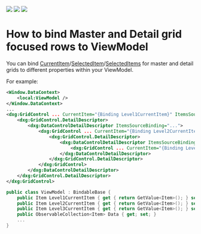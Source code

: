 <!-- default badges list -->
![](https://img.shields.io/endpoint?url=https://codecentral.devexpress.com/api/v1/VersionRange/128647419/22.2.2%2B)
[![](https://img.shields.io/badge/Open_in_DevExpress_Support_Center-FF7200?style=flat-square&logo=DevExpress&logoColor=white)](https://supportcenter.devexpress.com/ticket/details/E4402)
[![](https://img.shields.io/badge/📖_How_to_use_DevExpress_Examples-e9f6fc?style=flat-square)](https://docs.devexpress.com/GeneralInformation/403183)
<!-- default badges end -->
<!-- default file list -->

# How to bind Master and Detail grid focused rows to ViewModel

You can bind [CurrentItem](https://docs.devexpress.com/WPF/DevExpress.Xpf.Grid.DataControlBase.CurrentItem)/[SelectedItem](https://docs.devexpress.com/WPF/DevExpress.Xpf.Grid.DataControlBase.SelectedItem)/[SelectedItems](https://docs.devexpress.com/WPF/DevExpress.Xpf.Grid.DataControlBase.SelectedItems) for master and detail grids to different properties within your ViewModel.

For example:

```xml
<Window.DataContext>
    <local:ViewModel />
</Window.DataContext>
...
<dxg:GridControl ... CurrentItem="{Binding Level1CurrentItem}" ItemsSource="{Binding Data}">
    <dxg:GridControl.DetailDescriptor>
        <dxg:DataControlDetailDescriptor ItemsSourceBinding="...">
            <dxg:GridControl ... CurrentItem="{Binding Level2CurrentItem}">
                <dxg:GridControl.DetailDescriptor>
                    <dxg:DataControlDetailDescriptor ItemsSourceBinding="...">
                        <dxg:GridControl ... CurrentItem="{Binding Level3CurrentItem}" />
                    </dxg:DataControlDetailDescriptor>
                </dxg:GridControl.DetailDescriptor>
            </dxg:GridControl>
        </dxg:DataControlDetailDescriptor>
    </dxg:GridControl.DetailDescriptor>
</dxg:GridControl>
```

```cs
public class ViewModel : BindableBase {
    public Item Level1CurrentItem { get { return GetValue<Item>(); } set { SetValue(value); } }
    public Item Level2CurrentItem { get { return GetValue<Item>(); } set { SetValue(value); } }
    public Item Level3CurrentItem { get { return GetValue<Item>(); } set { SetValue(value); } }
    public ObservableCollection<Item> Data { get; set; }
    ...
}
```
